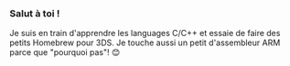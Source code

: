 ### Salut à toi !
Je suis en train d'apprendre les languages C/C++ et essaie de faire des petits Homebrew pour 3DS.
Je touche aussi un petit d'assembleur ARM parce que "pourquoi pas"! 😊
